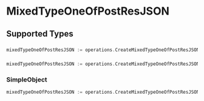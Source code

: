 # MixedTypeOneOfPostResJSON


## Supported Types

### 

```go
mixedTypeOneOfPostResJSON := operations.CreateMixedTypeOneOfPostResJSONStr(string{/* values here */})
```

### 

```go
mixedTypeOneOfPostResJSON := operations.CreateMixedTypeOneOfPostResJSONInteger(int64{/* values here */})
```

### SimpleObject

```go
mixedTypeOneOfPostResJSON := operations.CreateMixedTypeOneOfPostResJSONSimpleObject(shared.SimpleObject{/* values here */})
```

